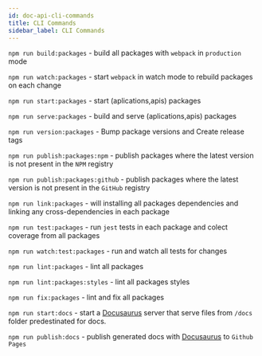 ```yaml
---
id: doc-api-cli-commands
title: CLI Commands
sidebar_label: CLI Commands
---
```


`npm run build:packages` - build all packages with `webpack` in `production` mode

`npm run watch:packages` - start `webpack` in watch mode to rebuild packages on each change

`npm run start:packages` - start (aplications,apis) packages

`npm run serve:packages` - build and serve (aplications,apis) packages

`npm run version:packages` - Bump package versions and Create release tags

`npm run publish:packages:npm` - publish packages where the latest version is not present in the `NPM` registry

`npm run publish:packages:github` - publish packages where the latest version is not present in the `GitHub` registry

`npm run link:packages` - will installing all packages dependencies and linking any cross-dependencies in each package

`npm run test:packages` - run `jest` tests in each package and colect coverage from all packages

`npm run watch:test:packages` - run and watch all tests for changes

`npm run lint:packages` - lint all packages

`npm run lint:packages:styles` - lint all packages styles

`npm run fix:packages` - lint and fix all packages

`npm run start:docs` - start a [Docusaurus](https://docusaurus.io/) server that serve files from `/docs` folder predestinated for docs.

`npm run publish:docs` - publish generated docs with [Docusaurus](https://docusaurus.io/) to `Github Pages`
